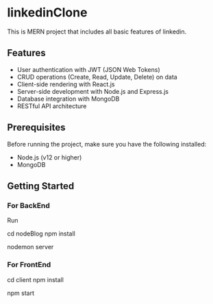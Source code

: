 # linkedinClone

This is MERN project that includes all basic features of linkedin.

## Features

- User authentication with JWT (JSON Web Tokens)
- CRUD operations (Create, Read, Update, Delete) on data
- Client-side rendering with React.js
- Server-side development with Node.js and Express.js
- Database integration with MongoDB
- RESTful API architecture

## Prerequisites

Before running the project, make sure you have the following installed:

- Node.js (v12 or higher)
- MongoDB

## Getting Started

### For BackEnd

Run

cd nodeBlog
npm install

nodemon server

### For FrontEnd

cd client
npm install

npm start



